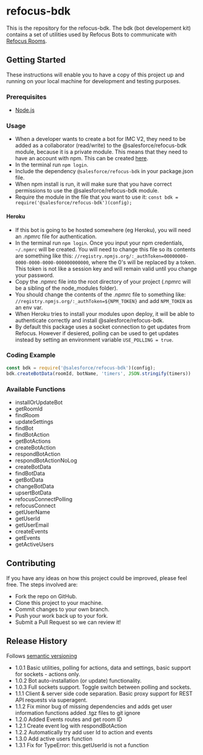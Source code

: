 # refocus-bdk
This is the repository for the refocus-bdk. The bdk (bot developement kit) contains a set of utilities used by Refocus Bots to communicate with [Refocus Rooms](https://github.com/salesforce/refocus).

## Getting Started
These instructions will enable you to have a copy of this project up and running on your local machine for development and testing purposes.

### Prerequisites
* [Node.js](https://nodejs.org/en/)

### Usage
* When a developer wants to create a bot for IMC V2, they need to be added as a collaborator (read/write) to the @salesforce/refocus-bdk module, because it is a private module. This means that they need to have an account with npm. This can be created [here](https://www.npmjs.com/).
* In the terminal run ```npm login```.
* Include the dependency ```@salesforce/refocus-bdk``` in your package.json file.
* When npm install is run, it will make sure that you have correct permissions to use the @salesforce/refocus-bdk module.
* Require the module in the file that you want to use it: ```const bdk = require('@salesforce/refocus-bdk')(config);```
#### Heroku
* If this bot is going to be hosted somewhere (eg Heroku), you will need an .npmrc file for authentication.
* In the terminal run ```npm login```. Once you input your npm credentials, ```~/.npmrc``` will be created. You will need to change this file so its contents are something like this: ```//registry.npmjs.org/:_authToken=00000000-0000-0000-0000-000000000000```, where the 0's will be replaced by a token. This token is not like a session key and will remain valid until you change your password.
* Copy the .npmrc file into the root directory of your project (.npmrc will be a sibling of the node_modules folder).
* You should change the contents of the .npmrc file to something like: ```//registry.npmjs.org/:_authToken=${NPM_TOKEN}``` and add ```NPM_TOKEN``` as an env var.
* When Heroku tries to install your modules upon deploy, it will be able to authenticate correctly and install @salesforce/refocus-bdk.
* By default this package uses a socket connection to get updates from Refocus. However if desiered, polling can be used to get updates instead by setting an environment variable ```USE_POLLING = true```.

### Coding Example
```javascript
const bdk = require('@salesforce/refocus-bdk')(config);
bdk.createBotData(roomId, botName, 'timers', JSON.stringify(timers))
```

### Available Functions
* installOrUpdateBot
* getRoomId
* findRoom
* updateSettings
* findBot
* findBotAction
* getBotActions
* createBotAction
* respondBotAction
* respondBotActionNoLog
* createBotData
* findBotData
* getBotData
* changeBotData
* upsertBotData
* refocusConnectPolling
* refocusConnect
* getUserName
* getUserId
* getUserEmail
* createEvents
* getEvents
* getActiveUsers

## Contributing
If you have any ideas on how this project could be improved, please feel free. The steps involved are:
* Fork the repo on GitHub.
* Clone this project to your machine.
* Commit changes to your own branch.
* Push your work back up to your fork.
* Submit a Pull Request so we can review it!

## Release History

Follows [semantic versioning](https://docs.npmjs.com/getting-started/semantic-versioning#semver-for-publishers)

* 1.0.1 Basic utilities, polling for actions, data and settings, basic support for sockets - actions only.
* 1.0.2 Bot auto-installation (or update) functionality.
* 1.0.3 Full sockets support. Toggle switch between polling and sockets.
* 1.1.1 Client & server side code separation. Basic proxy support for REST API requests via superagent.
* 1.1.2 Fix minor bug of missing dependencies and adds get user information functions added .tgz files to git ignore
* 1.2.0 Added Events routes and get room ID
* 1.2.1 Create event log with respondBotAction
* 1.2.2 Automatically try add user Id to action and events
* 1.3.0 Add active users function
* 1.3.1 Fix for TypeError: this.getUserId is not a function
